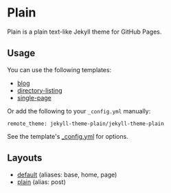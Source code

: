 # Plain

Plain is a plain text-like Jekyll theme for GitHub Pages.

## Usage

You can use the following templates:

* [blog](https://github.com/jekyll-theme-plain/blog)
* [directory-listing](https://github.com/jekyll-theme-plain/directory-listing)
* [single-page](https://github.com/jekyll-theme-plain/single-page)

Or add the following to your `_config.yml` manually:

    remote_theme: jekyll-theme-plain/jekyll-theme-plain

See the template's [_config.yml](https://github.com/jekyll-theme-plain/blog/blob/main/_config.yml) for options.

## Layouts

* [default](_layouts/default.html) (aliases: base, home, page)
* [plain](_layouts/plain.html) (alias: post)
